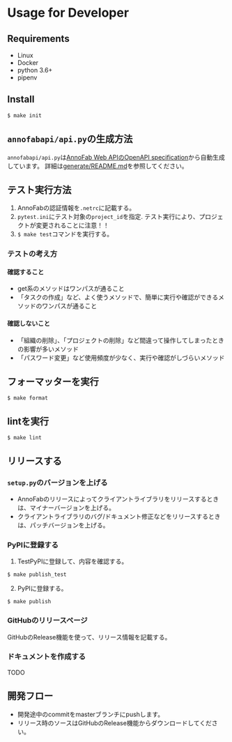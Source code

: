 # Usage for Developer

## Requirements
* Linux
* Docker
* python 3.6+
* pipenv

## Install

```bash
$ make init
```


## `annofabapi/api.py`の生成方法
`annofabapi/api.py`は[AnnoFab Web APIのOpenAPI specification](https://annofab.com/docs/api/swagger.yaml)から自動生成しています。
詳細は[generate/README.md](generate/README_for_generate.md)を参照してください。

## テスト実行方法
1. AnnoFabの認証情報を`.netrc`に記載する。
2. `pytest.ini`にテスト対象の`project_id`を指定. テスト実行により、プロジェクトが変更されることに注意！！
3. `$ make test`コマンドを実行する。

### テストの考え方
#### 確認すること
* get系のメソッドはワンパスが通ること
* 「タスクの作成」など、よく使うメソッドで、簡単に実行や確認ができるメソッドのワンパスが通ること

#### 確認しないこと
* 「組織の削除」、「プロジェクトの削除」など間違って操作してしまったときの影響が多いメソッド
* 「パスワード変更」など使用頻度が少なく、実行や確認がしづらいメソッド


## フォーマッターを実行

```
$ make format
```

## lintを実行

```
$ make lint
```

## リリースする

### `setup.py`のバージョンを上げる
* AnnoFabのリリースによってクライアントライブラリをリリースするときは、マイナーバージョンを上げる。
* クライアントライブラリのバグ/ドキュメント修正などをリリースするときは、パッチバージョンを上げる。


### PyPIに登録する
1. TestPyPIに登録して、内容を確認する。

```
$ make publish_test
```


2. PyPIに登録する。

```
$ make publish
```

### GitHubのリリースページ
GitHubのRelease機能を使って、リリース情報を記載する。


### ドキュメントを作成する
TODO


## 開発フロー
* 開発途中のcommitをmasterブランチにpushします。
* リリース時のソースはGitHubのRelease機能からダウンロードしてください。
